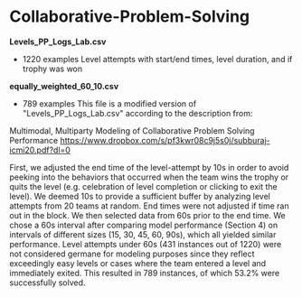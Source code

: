 # Collaborative-Problem-Solving




**Levels_PP_Logs_Lab.csv**
- 1220 examples
Level attempts with start/end times, level duration, and if trophy was won

**equally_weighted_60_10.csv**
- 789 examples
This file is a modified version of "Levels_PP_Logs_Lab.csv" according to the description from:

Multimodal, Multiparty Modeling of Collaborative Problem Solving Performance
https://www.dropbox.com/s/pf3kwr08c9j5s0j/subburaj-icmi20.pdf?dl=0

First, we adjusted the end time of the level-attempt by 10s in order to avoid peeking into the behaviors that occurred when the team wins the trophy or quits the level (e.g. celebration of level completion or clicking to exit the level). We deemed 10s to provide a sufficient buffer by analyzing level attempts from 20 teams at random. End times were not adjusted if time ran out in the block. We then selected data from 60s prior to the end time. We chose a 60s interval after comparing model performance (Section 4) on intervals of different sizes (15, 30, 45, 60, 90s), which all yielded similar performance. Level attempts under 60s (431 instances out of 1220) were not considered germane for modeling purposes since they reflect exceedingly easy levels or cases where the team entered a level and immediately exited. This resulted in 789 instances, of which 53.2% were successfully solved.
